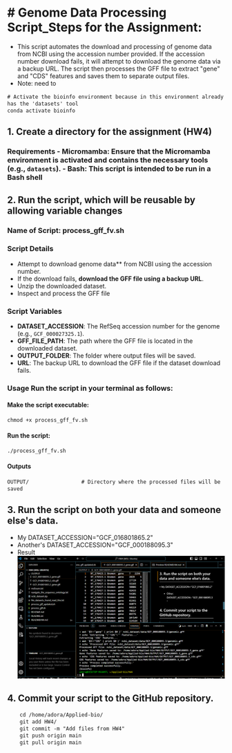 # # Genome Data Processing Script_Steps for the Assignment:
* This script automates the download and processing of genome data from NCBI using the accession number provided. If the accession number download fails, it will attempt to download the genome data via a backup URL. The script then processes the GFF file to extract "gene" and "CDS" features and saves them to separate output files.
* Note: need to 
````
# Activate the bioinfo environment because in this environment already has the 'datasets' tool
conda activate bioinfo
````
## 1. Create a directory for the assignment (HW4) 

### Requirements - **Micromamba**: Ensure that the Micromamba environment is activated and contains the necessary tools (e.g., `datasets`). - **Bash**: This script is intended to be run in a Bash shell

## 2. Run the script, which will be reusable by allowing variable changes
### Name of Script: process_gff_fv.sh
### Script Details
* Attempt to download genome data** from NCBI using the accession number.
* If the download fails, **download the GFF file using a backup URL**.
* Unzip the downloaded dataset.
* Inspect and process the GFF file
### Script Variables

- **DATASET_ACCESSION**: The RefSeq accession number for the genome (e.g., `GCF_000027325.1`).
- **GFF_FILE_PATH**: The path where the GFF file is located in the downloaded dataset.
- **OUTPUT_FOLDER**: The folder where output files will be saved.
- **URL**: The backup URL to download the GFF file if the dataset download fails.

### Usage Run the script in your terminal as follows:
#### Make the script executable:
````
chmod +x process_gff_fv.sh
````
#### Run the script:
````
./process_gff_fv.sh
````
#### Outputs
````
OUTPUT/                 # Directory where the processed files will be saved
````

## 3. Run the script on both your data and someone else's data.
* My DATASET_ACCESSION="GCF_016801865.2"
* Another's DATASET_ACCESSION="GCF_000188095.3"
* Result ![run](./image/run.PNG)
## 4. Commit your script to the GitHub repository.
````
	cd /home/adora/Applied-bio/
	git add HW4/
	git commit -m "Add files from HW4"
	git push origin main
	git pull origin main
````
